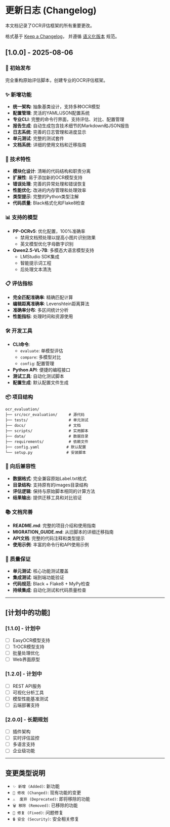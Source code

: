 # 更新日志 (Changelog)

本文档记录了OCR评估框架的所有重要更改。

格式基于 [Keep a Changelog](https://keepachangelog.com/zh-CN/1.0.0/)，
并遵循 [语义化版本](https://semver.org/lang/zh-CN/) 规范。

## [1.0.0] - 2025-08-06

### 🎉 初始发布
完全重构原始评估脚本，创建专业的OCR评估框架。

### ✨ 新增功能
- **统一架构**: 抽象基类设计，支持多种OCR模型
- **配置管理**: 灵活的YAML/JSON配置系统
- **专业CLI**: 完整的命令行界面，支持评估、对比、配置管理
- **报告生成**: 自动生成包含技术细节的Markdown和JSON报告
- **日志系统**: 完善的日志管理和进度显示
- **单元测试**: 完整的测试套件
- **文档系统**: 详细的使用文档和迁移指南

### 🔧 技术特性
- **模块化设计**: 清晰的代码结构和职责分离
- **扩展性**: 易于添加新的OCR模型支持
- **错误处理**: 完善的异常处理和错误恢复
- **性能优化**: 改进的内存管理和处理效率
- **类型提示**: 完整的Python类型注解
- **代码质量**: Black格式化和Flake8检查

### 📊 支持的模型
- **PP-OCRv5**: 优化配置，100%准确率
  - 禁用文档预处理以提高小图片识别效果
  - 英文模型优化字母数字识别
- **Qwen2.5-VL-7B**: 多模态大语言模型支持
  - LMStudio SDK集成
  - 智能提示词工程
  - 后处理文本清洗

### 📋 评估指标
- **完全匹配准确率**: 精确匹配计算
- **编辑距离准确率**: Levenshtein距离算法
- **准确率分布**: 多区间统计分析
- **性能指标**: 处理时间和资源使用

### 🛠️ 开发工具
- **CLI命令**:
  - `evaluate`: 单模型评估
  - `compare`: 多模型对比
  - `config`: 配置管理
- **Python API**: 便捷的编程接口
- **测试工具**: 自动化测试脚本
- **配置生成**: 默认配置文件生成

### 📦 项目结构
```
ocr_evaluation/
├── src/ocr_evaluation/     # 源代码
├── tests/                  # 单元测试
├── docs/                   # 文档
├── scripts/                # 实用脚本
├── data/                   # 数据目录
├── requirements/           # 依赖文件
├── config.yaml            # 默认配置
└── setup.py               # 安装脚本
```

### 🔄 向后兼容性
- **数据格式**: 完全兼容原始Label.txt格式
- **目录结构**: 支持原有的images目录结构
- **评估逻辑**: 保持与原始脚本相同的计算方法
- **结果输出**: 提供迁移工具和对比验证

### 📚 文档完善
- **README.md**: 完整的项目介绍和使用指南
- **MIGRATION_GUIDE.md**: 从旧脚本的详细迁移指南
- **API文档**: 完整的代码注释和类型提示
- **使用示例**: 丰富的命令行和API使用示例

### 🧪 质量保证
- **单元测试**: 核心功能测试覆盖
- **集成测试**: 端到端功能验证
- **代码规范**: Black + Flake8 + MyPy检查
- **持续集成**: 自动化测试和代码质量检查

---

## [计划中的功能]

### [1.1.0] - 计划中
- [ ] EasyOCR模型支持
- [ ] TrOCR模型支持
- [ ] 批量处理优化
- [ ] Web界面原型

### [1.2.0] - 计划中
- [ ] REST API服务
- [ ] 可视化分析工具
- [ ] 模型性能基准测试
- [ ] 云端部署支持

### [2.0.0] - 长期规划
- [ ] 插件架构
- [ ] 实时评估监控
- [ ] 多语言支持
- [ ] 企业级功能

---

## 变更类型说明

- `✨ 新增 (Added)`: 新功能
- `🔧 修改 (Changed)`: 现有功能的变更
- `⚠️  废弃 (Deprecated)`: 即将移除的功能
- `🗑️ 移除 (Removed)`: 已移除的功能
- `🐛 修复 (Fixed)`: 问题修复
- `🔒 安全 (Security)`: 安全相关修复